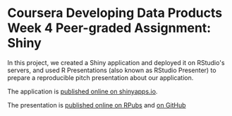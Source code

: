 # Coursera Developing Data Products Week 4 Peer-graded Assignment: Shiny

In this project, we created a Shiny application and deployed it on RStudio's servers, and used R Presentations (also known as RStudio Presenter) to prepare a reproducible pitch presentation about our application. 

The application is [published online on shinyapps.io](https://uzmamahmood.shinyapps.io/swissDataApp/).

The presentation is [published online on RPubs](http://rpubs.com/uzma/441619) and [on GitHub]()

